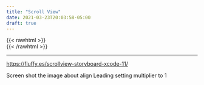 ```yaml
---
title: "Scroll View"
date: 2021-03-23T20:03:58-05:00
draft: true
---
```

{{< rawhtml >}}
<br />
{{< /rawhtml >}}

***
https://fluffy.es/scrollview-storyboard-xcode-11/

Screen shot the image about align Leading setting multiplier to 1
